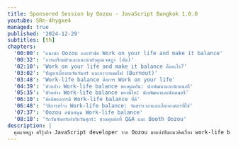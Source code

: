 ```yaml
---
title: Sponsored Session by Oozou - JavaScript Bangkok 1.0.0
youtube: SRn-4hygxe4
managed: true
published: '2024-12-29'
subtitles: [th]
chapters:
  '00:00': 'แนะนำ Oozou และหัวข้อ Work on your life and make it balance'
  '00:32': 'การเตรียมตัวและแนะนำตัวคุณเจษฎา (อั๋น)'
  '02:10': 'Work on your life and make it balance คืออะไร?'
  '03:02': 'ปัญหาเบื่องานวันจันทร์ และภาวะหมดไฟ (Burnout)'
  '03:48': 'Work-life balance คือการ Work on your life'
  '04:39': 'ตัวอย่าง Work-life balance ของคุณอั๋น: นักพัฒนาและนักดนตรี'
  '05:35': 'ตัวอย่าง Work-life balance ของพี่ไท: นักพัฒนาและนักดนตรี'
  '06:10': 'ข้อดีของการมี Work-life balance ที่ดี'
  '06:48': 'วิธีการสร้าง Work-life balance: จัดสรรเวลาและเลือกองค์กรที่ใช่'
  '07:37': 'Oozou สนับสนุน Work-life balance'
  '08:18': 'รักวันจันทร์เท่ากับวันศุกร์: ชวนคุยต่อที่ Q&A และ Booth Oozou'
description: |
  คุณเจษฎา ตรีรุ่งกิจ JavaScript developer จาก Oozou มาแบ่งปันแนวคิดเรื่อง work-life balance ในหัวข้อ Work on your life and make it balance  ฟังมุมมองเกี่ยวกับการจัดการชีวิตและการทำงานให้สมดุล โดยมองว่างานและชีวิตเป็นส่วนหนึ่งของกันและกัน ไม่สามารถแยกออกจากกันได้  คุณเจษฎาจะมาเล่าประสบการณ์ส่วนตัว ทั้งในฐานะนักพัฒนาและนักดนตรี  พร้อมแชร์เคล็ดลับการจัดสรรเวลาและพลังงาน รวมถึงการเลือกองค์กรที่สนับสนุน work-life balance  มาร่วมค้นหาแรงบันดาลใจในการสร้างสมดุลชีวิตและการทำงานให้ลงตัว และเรียนรู้วิธีการสร้าง work-life balance ที่ดีจาก Oozou
---
```

